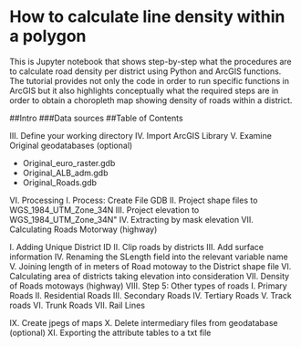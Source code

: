 # How to calculate line density within a polygon

This is Jupyter notebook that shows step-by-step what the procedures are to calculate road density per district using Python and ArcGIS functions. The tutorial provides not only the code in order to run specific functions in ArcGIS but it also highlights conceptually what the required steps are in order to obtain a choropleth map showing density of roads within a district.  

##Intro
###Data sources
##Table of Contents

III. Define your working directory
IV. Import ArcGIS Library
V. Examine Original geodatabases (optional)
- Original_euro_raster.gdb
- Original_ALB_adm.gdb
- Original_Roads.gdb

VI. Processing
I. Process: Create File GDB
II. Project shape files to WGS_1984_UTM_Zone_34N
III. Project elevation to WGS_1984_UTM_Zone_34N"
IV. Extracting by mask elevation
VII. Calculating Roads Motorway (highway)

I. Adding Unique District ID
II. Clip roads by districts
III. Add surface information
IV. Renaming the SLength field into the relevant variable name
V. Joining length of in meters of Road motoway to the District shape file
VI. Calculating area of districts taking elevation into consideration
VII. Density of Roads motoways (highway)
VIII. Step 5: Other types of roads
I. Primary Roads
II. Residential Roads
III. Secondary Roads
IV. Tertiary Roads
V. Track roads
VI. Trunk Roads
VII. Rail Lines

IX. Create jpegs of maps
X. Delete intermediary files from geodatabase (optional)
XI. Exporting the attribute tables to a txt file
